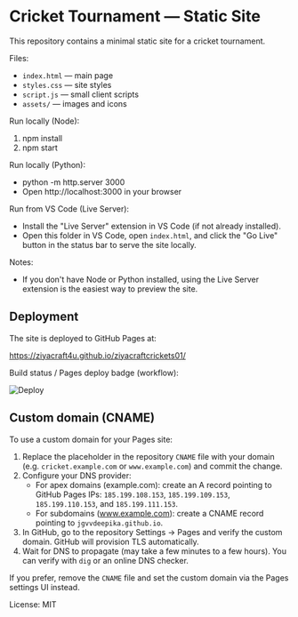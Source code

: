 # Cricket Tournament — Static Site

This repository contains a minimal static site for a cricket tournament.

Files:
- `index.html` — main page
- `styles.css` — site styles
- `script.js` — small client scripts
- `assets/` — images and icons

Run locally (Node):
1. npm install
2. npm start

Run locally (Python):
- python -m http.server 3000
- Open http://localhost:3000 in your browser

Run from VS Code (Live Server):
- Install the "Live Server" extension in VS Code (if not already installed).
- Open this folder in VS Code, open `index.html`, and click the "Go Live" button in the status bar to serve the site locally.

Notes:
- If you don't have Node or Python installed, using the Live Server extension is the easiest way to preview the site.

Deployment
----------

The site is deployed to GitHub Pages at:

https://ziyacraft4u.github.io/ziyacraftcrickets01/

Build status / Pages deploy badge (workflow):

![Deploy](https://github.com/ziyacraft4u/ziyacraftcrickets01/actions/workflows/deploy.yml/badge.svg)

Custom domain (CNAME)
----------------------

To use a custom domain for your Pages site:

1. Replace the placeholder in the repository `CNAME` file with your domain (e.g. `cricket.example.com` or `www.example.com`) and commit the change.
2. Configure your DNS provider:
	- For apex domains (example.com): create an A record pointing to GitHub Pages IPs: `185.199.108.153`, `185.199.109.153`, `185.199.110.153`, and `185.199.111.153`.
	- For subdomains (www.example.com): create a CNAME record pointing to `jgvvdeepika.github.io`.
3. In GitHub, go to the repository Settings → Pages and verify the custom domain. GitHub will provision TLS automatically.
4. Wait for DNS to propagate (may take a few minutes to a few hours). You can verify with `dig` or an online DNS checker.

If you prefer, remove the `CNAME` file and set the custom domain via the Pages settings UI instead.

License: MIT
